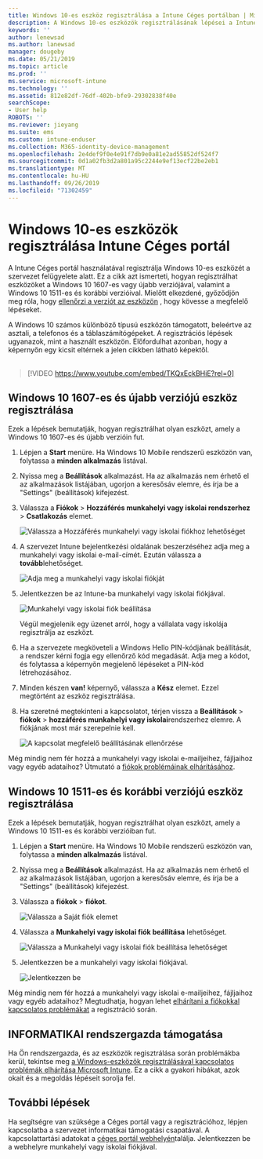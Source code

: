 ```yaml
---
title: Windows 10-es eszköz regisztrálása a Intune Céges portálban | Microsoft Docs
description: A Windows 10-es eszközök regisztrálásának lépései a Intune Céges portál
keywords: ''
author: lenewsad
ms.author: lanewsad
manager: dougeby
ms.date: 05/21/2019
ms.topic: article
ms.prod: ''
ms.service: microsoft-intune
ms.technology: ''
ms.assetid: 812e82df-76df-402b-bfe9-29302838f40e
searchScope:
- User help
ROBOTS: ''
ms.reviewer: jieyang
ms.suite: ems
ms.custom: intune-enduser
ms.collection: M365-identity-device-management
ms.openlocfilehash: 2e4def9f0e4e91f7db9e0a81e2ad55852df524f7
ms.sourcegitcommit: 0d1a02fb3d2a801a95c2244e9ef13ecf22be2eb1
ms.translationtype: MT
ms.contentlocale: hu-HU
ms.lasthandoff: 09/26/2019
ms.locfileid: "71302459"
---
```

# <a name="enroll-windows-10-devices-with-intune-company-portal"></a>Windows 10-es eszközök regisztrálása Intune Céges portál

A Intune Céges portál használatával regisztrálja Windows 10-es eszközét a szervezet felügyelete alatt. Ez a cikk azt ismerteti, hogyan regisztrálhat eszközöket a Windows 10 1607-es vagy újabb verziójával, valamint a Windows 10 1511-es és korábbi verzióival. Mielőtt elkezdené, győződjön meg róla, hogy [ellenőrzi a verziót az eszközön](windows-enrollment-company-portal.md#find-windows-10-version-number) , hogy kövesse a megfelelő lépéseket.  

A Windows 10 számos különböző típusú eszközön támogatott, beleértve az asztali, a telefonos és a táblaszámítógépeket. A regisztrációs lépések ugyanazok, mint a használt eszközön. Előfordulhat azonban, hogy a képernyőn egy kicsit eltérnek a jelen cikkben látható képektől.  
</br>
> [!VIDEO https://www.youtube.com/embed/TKQxEckBHiE?rel=0]

## <a name="enroll-windows-10-version-1607-and-later-device"></a>Windows 10 1607-es és újabb verziójú eszköz regisztrálása 
Ezek a lépések bemutatják, hogyan regisztrálhat olyan eszközt, amely a Windows 10 1607-es és újabb verzióin fut.  

1. Lépjen a **Start** menüre. Ha Windows 10 Mobile rendszerű eszközön van, folytassa a **minden alkalmazás** listával.

2. Nyissa meg a **Beállítások** alkalmazást. Ha az alkalmazás nem érhető el az alkalmazások listájában, ugorjon a keresősáv elemre, és írja be a "Settings" (beállítások) kifejezést.

3. Válassza a **Fiókok** > **Hozzáférés munkahelyi vagy iskolai rendszerhez** > **Csatlakozás** elemet.  


    ![Válassza a Hozzáférés munkahelyi vagy iskolai fiókhoz lehetőséget](./media/w10-enroll-rs1-connect-to-work-or-school.png)  

4. A szervezet Intune bejelentkezési oldalának beszerzéséhez adja meg a munkahelyi vagy iskolai e-mail-címét. Ezután válassza a **tovább**lehetőséget.  


   ![Adja meg a munkahelyi vagy iskolai fiókját](./media/w10-enroll-rs1-set-up-work-or-school-account.png)  

5. Jelentkezzen be az Intune-ba munkahelyi vagy iskolai fiókjával.  


    ![Munkahelyi vagy iskolai fiók beállítása](./media/w10-enroll-rs1-enter-your-credentials.png)  

    Végül megjelenik egy üzenet arról, hogy a vállalata vagy iskolája regisztrálja az eszközt.

6. Ha a szervezete megköveteli a Windows Hello PIN-kódjának beállítását, a rendszer kérni fogja egy ellenőrző kód megadását. Adja meg a kódot, és folytassa a képernyőn megjelenő lépéseket a PIN-kód létrehozásához.  

7. Minden készen **van!** képernyő, válassza a **Kész** elemet. Ezzel megtörtént az eszköz regisztrálása.  

8. Ha szeretné megtekinteni a kapcsolatot, térjen vissza a **Beállítások** > **fiókok** > **hozzáférés munkahelyi vagy iskolai**rendszerhez elemre.  A fiókjának most már szerepelnie kell.  


    ![A kapcsolat megfelelő beállításának ellenőrzése](./media/w10-enroll-rs1-validate-successful-enrollment.png)  

Még mindig nem fér hozzá a munkahelyi vagy iskolai e-mailjeihez, fájljaihoz vagy egyéb adataihoz? Útmutató a [fiókok problémáinak elhárításához](troubleshoot-your-windows-10-device-windows.md#troubleshooting-steps-to-follow-if-you-see-access-work-or-school).  

## <a name="enroll-windows-10-version-1511-and-earlier-device"></a>Windows 10 1511-es és korábbi verziójú eszköz regisztrálása  
Ezek a lépések bemutatják, hogyan regisztrálhat olyan eszközt, amely a Windows 10 1511-es és korábbi verzióiban fut.  

1. Lépjen a **Start** menüre. Ha Windows 10 Mobile rendszerű eszközön van, folytassa a **minden alkalmazás** listával.

2. Nyissa meg a **Beállítások** alkalmazást. Ha az alkalmazás nem érhető el az alkalmazások listájában, ugorjon a keresősáv elemre, és írja be a "Settings" (beállítások) kifejezést.

3. Válassza a **fiókok** > **fiókot**.  


    ![Válassza a Saját fiók elemet](./media/W10-enroll-2-accounts-your-account.png)  

5. Válassza a **Munkahelyi vagy iskolai fiók beállítása** lehetőséget.  


    ![Válassza a Munkahelyi vagy iskolai fiók beállítása lehetőséget](./media/w10-enroll-3-add-work-school-acct.png)  

6. Jelentkezzen be a munkahelyi vagy iskolai fiókjával.  


    ![Jelentkezzen be](./media/W10-enroll-4-sign-in.png)  

Még mindig nem fér hozzá a munkahelyi vagy iskolai e-mailjeihez, fájljaihoz vagy egyéb adataihoz? Megtudhatja, hogyan lehet [elhárítani a fiókokkal kapcsolatos problémákat](troubleshoot-your-windows-10-device-windows.md#troubleshooting-steps-to-follow-if-you-see-your-account) a regisztráció során.  

## <a name="it-administrator-support"></a>INFORMATIKAI rendszergazda támogatása   

Ha Ön rendszergazda, és az eszközök regisztrálása során problémákba kerül, tekintse meg [a Windows-eszközök regisztrálásával kapcsolatos problémák elhárítása Microsoft Intune](https://support.microsoft.com/help/4469913). Ez a cikk a gyakori hibákat, azok okait és a megoldás lépéseit sorolja fel. 

## <a name="next-steps"></a>További lépések  
Ha segítségre van szüksége a Céges portál vagy a regisztrációhoz, lépjen kapcsolatba a szervezet informatikai támogatási csapatával. A kapcsolattartási adatokat a [céges portál webhelyén](https://go.microsoft.com/fwlink/?linkid=2010980)találja. Jelentkezzen be a webhelyre munkahelyi vagy iskolai fiókjával.  

 

